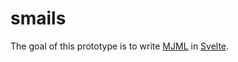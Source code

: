 # smails

The goal of this prototype is to write [MJML](https://mjml.io/) in [Svelte](https://svelte.dev/).
